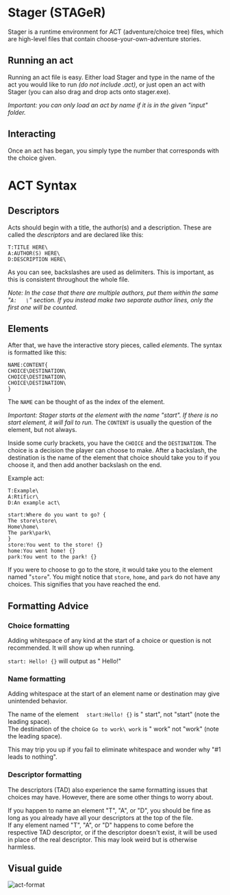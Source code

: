 # Stager (STAGeR)
Stager is a runtime environment for ACT (adventure/choice tree) files, which are high-level files that contain choose-your-own-adventure stories.
## Running an act
Running an act file is easy. Either load Stager and type in the name of the act you would like to run *(do not include .act)*, or just open an act with Stager (you can also drag and drop acts onto stager.exe).

*Important: you can only load an act by name if it is in the given "input" folder.*
## Interacting
Once an act has began, you simply type the number that corresponds with the choice given.
# ACT Syntax
## Descriptors
Acts should begin with a title, the author(s) and a description. These are called the *descriptors* and are declared like this:
```
T:TITLE HERE\
A:AUTHOR(S) HERE\
D:DESCRIPTION HERE\
```
As you can see, backslashes are used as delimiters. This is important, as this is consistent throughout the whole file. 

*Note: In the case that there are multiple authors, put them within the same "`A:   \`" section. If you instead make two separate author lines, only the first one will be counted.*

## Elements
After that, we have the interactive story pieces, called *elements*. The syntax is formatted like this:
```
NAME:CONTENT{
CHOICE\DESTINATION\
CHOICE\DESTINATION\
CHOICE\DESTINATION\
}
```
The `NAME` can be thought of as the index of the element. 

*Important: Stager starts at the element with the name "start". If there is no start element, it will fail to run.*
The `CONTENT` is usually the question of the element, but not always. 

Inside some curly brackets, you have the `CHOICE` and the `DESTINATION`. The choice is a decision the player can choose to make. After a backslash, the destination is the name of the element that choice should take you to if you choose it, and then add another backslash on the end.

Example act:
```
T:Example\
A:Rtificr\
D:An example act\

start:Where do you want to go? {
The store\store\
Home\home\
The park\park\
}
store:You went to the store! {}
home:You went home! {}
park:You went to the park! {}
```

If you were to choose to go to the store, it would take you to the element named "`store`". 
You might notice that `store`, `home`, and `park` do not have any choices. This signifies that you have reached the end.

## Formatting Advice
### Choice formatting
Adding whitespace of any kind at the start of a choice or question is not recommended. It will show up when running.

`start: Hello! {}` will output as " Hello!"

### Name formatting
Adding whitespace at the start of an element name or destination may give unintended behavior.

The name of the element `  start:Hello! {}` is " start", not "start" (note the leading space).  
The destination of the choice `Go to work\ work` is " work" not "work" (note the leading space).

This may trip you up if you fail to eliminate whitespace and wonder why "#1 leads to nothing".

### Descriptor formatting
The descriptors (TAD) also experience the same formatting issues that choices may have.
However, there are some other things to worry about.

If you happen to name an element "T", "A", or "D", you should be fine as long as you already have all your descriptors at the top of the file.  
If any element named "T", "A", or "D" happens to come before the respective TAD descriptor, or if the descriptor doesn't exist, it will be used in place of the real descriptor.
This may look weird but is otherwise harmless.

## Visual guide
![act-format](https://github.com/rtificr/stager/assets/102625530/1ec6f5a4-c011-48a5-a5c3-4f79c31dcfce)
